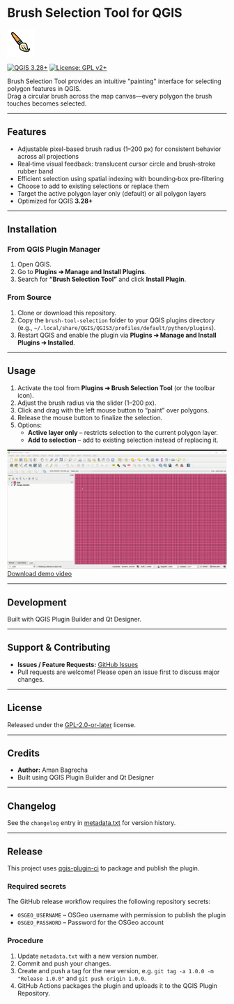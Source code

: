 # Brush Selection Tool for QGIS

![Brush Selection Tool Logo](paintbrush.png)

[![QGIS 3.28+](https://img.shields.io/badge/QGIS-3.28%2B-green.svg)](https://qgis.org)
[![License: GPL v2+](https://img.shields.io/badge/License-GPL%20v2%2B-blue.svg)](LICENSE)

Brush Selection Tool provides an intuitive "painting" interface for selecting polygon features in QGIS.  
Drag a circular brush across the map canvas—every polygon the brush touches becomes selected.

---

## Features
- Adjustable pixel-based brush radius (1–200 px) for consistent behavior across all projections  
- Real‑time visual feedback: translucent cursor circle and brush‑stroke rubber band  
- Efficient selection using spatial indexing with bounding‑box pre‑filtering  
- Choose to add to existing selections or replace them  
- Target the active polygon layer only (default) or all polygon layers  
- Optimized for QGIS **3.28+**

---

## Installation

### From QGIS Plugin Manager
1. Open QGIS.
2. Go to **Plugins ➔ Manage and Install Plugins**.
3. Search for **“Brush Selection Tool”** and click **Install Plugin**.

### From Source
1. Clone or download this repository.
2. Copy the `brush-tool-selection` folder to your QGIS plugins directory  
   (e.g., `~/.local/share/QGIS/QGIS3/profiles/default/python/plugins`).
3. Restart QGIS and enable the plugin via **Plugins ➔ Manage and Install Plugins ➔ Installed**.

---

## Usage
1. Activate the tool from **Plugins ➔ Brush Selection Tool** (or the toolbar icon).
2. Adjust the brush radius via the slider (1–200 px).
3. Click and drag with the left mouse button to “paint” over polygons.
4. Release the mouse button to finalize the selection.
5. Options:
   - **Active layer only** – restricts selection to the current polygon layer.
   - **Add to selection** – add to existing selection instead of replacing it.

![Demo GIF](docs/17-26-19-Clip20250903172818.gif)  
[Download demo video](docs/17-26-19-Clip20250903172818.mp4)

---

## Development

Built with QGIS Plugin Builder and Qt Designer.

---

## Support & Contributing
- **Issues / Feature Requests:** [GitHub Issues](https://github.com/amanbagrecha/brush-tool-selection/issues)
- Pull requests are welcome! Please open an issue first to discuss major changes.

---

## License
Released under the [GPL-2.0-or-later](LICENSE) license.

---

## Credits
- **Author:** Aman Bagrecha
- Built using QGIS Plugin Builder and Qt Designer

---

## Changelog
See the `changelog` entry in [metadata.txt](metadata.txt) for version history.

---

## Release
This project uses [qgis-plugin-ci](https://github.com/opengisch/qgis-plugin-ci) to package and publish the plugin.

### Required secrets
The GitHub release workflow requires the following repository secrets:

- `OSGEO_USERNAME` – OSGeo username with permission to publish the plugin
- `OSGEO_PASSWORD` – Password for the OSGeo account

### Procedure
1. Update `metadata.txt` with a new version number.
2. Commit and push your changes.
3. Create and push a tag for the new version, e.g. `git tag -a 1.0.0 -m "Release 1.0.0"` and `git push origin 1.0.0`.
4. GitHub Actions packages the plugin and uploads it to the QGIS Plugin Repository.

